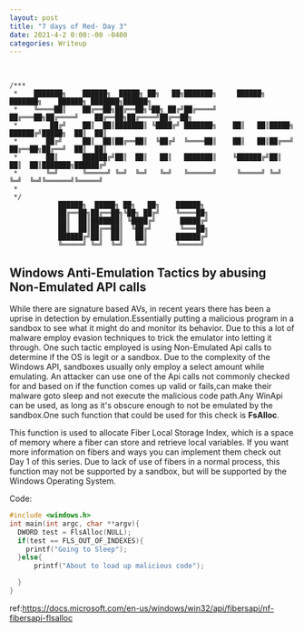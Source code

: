 ```yaml
---
layout: post
title: "7 days of Red- Day 3"
date: 2021-4-2 0:00:-00 -0400
categories: Writeup
---
```



​                                                                                                   

    /***
     *    ███████╗    ██████╗  █████╗ ██╗   ██╗███████╗     ██████╗ ███████╗    ██████╗ ███████╗██████╗ 
     *    ╚════██║    ██╔══██╗██╔══██╗╚██╗ ██╔╝██╔════╝    ██╔═══██╗██╔════╝    ██╔══██╗██╔════╝██╔══██╗
     *        ██╔╝    ██║  ██║███████║ ╚████╔╝ ███████╗    ██║   ██║█████╗      ██████╔╝█████╗  ██║  ██║
     *       ██╔╝     ██║  ██║██╔══██║  ╚██╔╝  ╚════██║    ██║   ██║██╔══╝      ██╔══██╗██╔══╝  ██║  ██║
     *       ██║      ██████╔╝██║  ██║   ██║   ███████║    ╚██████╔╝██║         ██║  ██║███████╗██████╔╝
     *       ╚═╝      ╚═════╝ ╚═╝  ╚═╝   ╚═╝   ╚══════╝     ╚═════╝ ╚═╝         ╚═╝  ╚═╝╚══════╝╚═════╝ 
     *                                                                                                  
     */
                ██████╗  █████╗ ██╗   ██╗    ██████╗ 
                ██╔══██╗██╔══██╗╚██╗ ██╔╝    ╚════██╗       
                ██║  ██║███████║ ╚████╔╝      █████╔╝
                ██║  ██║██╔══██║  ╚██╔╝       ╚═══██╗
                ██████╔╝██║  ██║   ██║       ██████╔╝
                ╚═════╝ ╚═╝  ╚═╝   ╚═╝       ╚═════╝ 



## Windows Anti-Emulation Tactics by abusing Non-Emulated API calls

While there are signature based AVs, in recent years there has been a
uprise in detection by emulation.Essentially putting a malicious program in a sandbox
to see what it might do and monitor its behavior. Due to this a lot of malware employ evasion techniques
to trick the emulator into letting it through. One such tactic employed is
using Non-Emulated Api calls to determine if the OS is legit or a sandbox.
Due to the complexity of the Windows API, sandboxes usually only employ
a select amount while emulating. An attacker can use one of the Api calls
not commonly checked for and based on if the function comes up valid or fails,can
make their malware goto sleep and not execute the malicious code path.Any WinApi can be used,                                  as long as it's obscure enough to not be emulated by the sandbox.One such function
that could be used for this check is **FsAlloc**.

This function is used to allocate Fiber Local Storage Index, which is a space of memory where a fiber can store and retrieve local variables. If you want more information on fibers and ways you can implement them check out Day 1 of this series. Due to lack of use of fibers in a normal process, this function may not be supported by a sandbox, but will be supported by the Windows Operating System.

Code:

```c
#include <windows.h>
int main(int argc, char **argv){
  DWORD test = FlsAlloc(NULL);
  if(test == FLS_OUT_OF_INDEXES){
    printf("Going to Sleep");
  }else{
      printf("About to load up malicious code");

  }
}
```

ref:https://docs.microsoft.com/en-us/windows/win32/api/fibersapi/nf-fibersapi-flsalloc

